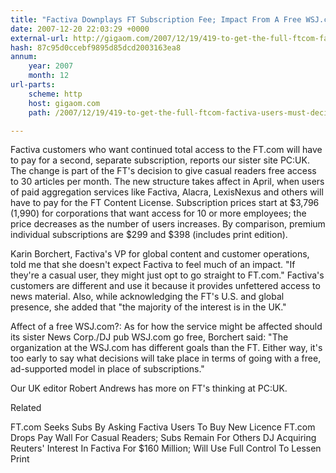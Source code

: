 ```yaml
---
title: "Factiva Downplays FT Subscription Fee; Impact From A Free WSJ.com Is Uncertain"
date: 2007-12-20 22:03:29 +0000
external-url: http://gigaom.com/2007/12/19/419-to-get-the-full-ftcom-factiva-users-must-decide-on-a-second-subscriptio/
hash: 87c95d0ccebf9895d85dcd2003163ea8
annum:
    year: 2007
    month: 12
url-parts:
    scheme: http
    host: gigaom.com
    path: /2007/12/19/419-to-get-the-full-ftcom-factiva-users-must-decide-on-a-second-subscriptio/

---
```


Factiva customers who want continued total access to the FT.com will have to pay for a second, separate subscription, reports our sister site PC:UK. The change is part of the FT's decision to give casual readers free access to 30 articles per month. The new structure takes affect in April, when users of paid aggregation services like Factiva, Alacra, LexisNexus and others will have to pay for the FT Content License. Subscription prices start at $3,796 (1,990) for corporations that want access for 10 or more employees; the price decreases as the number of users increases. By comparison, premium individual subscriptions are $299 and $398 (includes print edition). 



Karin Borchert, Factiva's VP for global content and customer operations, told me that she doesn't expect Factiva to feel much of an impact. "If they're a casual user, they might just opt to go straight to FT.com." Factiva's customers are different and use it because it provides unfettered access to news material. Also, while acknowledging the FT's U.S. and global presence, she added that "the majority of the interest is in the UK."



Affect of a free WSJ.com?: As for how the service might be affected should its sister News Corp./DJ pub WSJ.com go free, Borchert said: "The organization at the WSJ.com has different goals than the FT. Either way, it's too early to say what decisions will take place in terms of going with a free, ad-supported model in place of subscriptions." 



Our UK editor Robert Andrews has more on FT's thinking at PC:UK.


Related


FT.com Seeks Subs By Asking Factiva Users To Buy New Licence
FT.com Drops Pay Wall For Casual Readers; Subs Remain For Others
DJ Acquiring Reuters' Interest In Factiva For $160 Million; Will Use Full Control To Lessen Print
